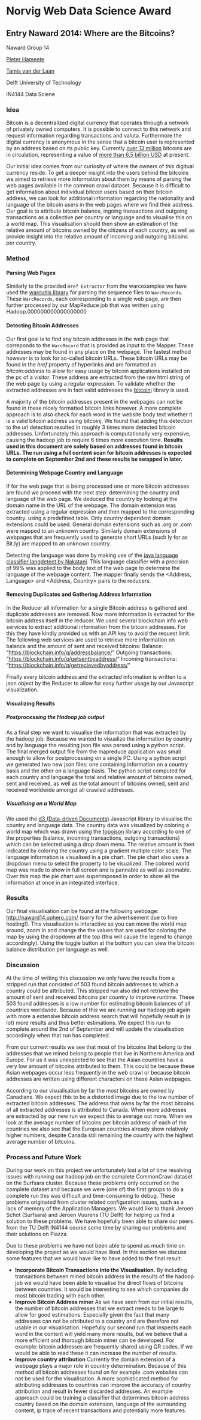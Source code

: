 # Norvig Web Data Science Award
## Entry Naward 2014: Where are the Bitcoins?

Naward Group 14

[Pieter Hameete](mailto:P.A.hameete@student.tudelft.nl)

[Tamis van der Laan](mailto:T.A.vanderLaan@student.tudelft.nl)

Delft University of Technology

IN4144 Data Sciene

### Idea

Bitcoin is a decentralized digital currency that operates through a network of privately owned computers. It is possible to connect to this network and request information regarding transactions and valuta. Furthermore the digital currency is anonymous in the sense that a bitcoin user is represented by an address based on its public key. Currently [over 13 million](https://blockchain.info/charts/total-bitcoins) bitcoins are in circulation, representing a value of [more than 6,5 billion USD](https://blockchain.info/charts/market-cap) at present. 

Our initial idea comes from our curiosity of where the owners of this digitual currency reside. To get a deeper insight into the users behind the bitcoins we aimed to retrieve more information about them by means of parsing the web pages available in the common crawl dataset. Because it is difficult to get information about individual bitcoin users based on their bitcoin address, we can look for additional information regarding the nationality and language of the bitcoin users in the web pages where we find their address. Our goal is to attribute bitcoin balance, ingoing transactions and outgoing transactions as a collective per country or language and to visualise this on a world map. This visualisation should then show an estimation of the relative amount of bitcoins owned by the citizens of each country, as well as provide insight into the relative amount of incoming and outgoing bitcoins per country.

### Method

#### Parsing Web Pages

Similarly to the provided `Href Extractor` from the warcexamples we have used the [warcutils library](https://github.com/norvigaward/warcutils) for parsing the sequence files to `WarcRecords`. These `WarcRecords`, each corresponding to a single web page, are then further processed by our MapReduce job that was written using Hadoop.000000000000000000

#### Detecting Bitcoin Addresses

Our first goal is to find any bitcoin addresses in the web page that correponds to the `WarcRecord` that is provided as input to the Mapper. These addresses may be found in any place on the webpage. The fastest method however is to look for so-called bitcoin URLs. These bitcoin URLs may be found in the _href_ property of hyperlinks and are formatted as _bitcoin:address_ to allow for easy usage by bitcoin applications installed on the pc of a visitor. These address are extracted from the raw html string of the web page by using a regular expression. To validate whether the extracted addresses are in fact valid addresses the [bitcoinj](http://code.google.com/p/bitcoinj/) library is used.

A majority of the bitcoin addresses present in the webpages can not be found in these nicely formatted bitcoin links however. A more complete  approach is to also check for each word in the website body text whether it is a valid bitcoin address using bitcoinj. We found that adding this detection to the url detection resulted in roughly 3 times more detected bitcoin addresses. Unfortunately this approach is computationally very expensive, causing the hadoop job to require 6 times more execution time. **Results used in this document are solely based on addresses found in bitcoin URLs. The run using a full content scan for bitcoin addresses is expected to complete on September 2nd and these results be swapped in later.**

#### Determining Webpage Country and Language

If for the web page that is being processed one or more bitcoin addresses are found we proceed with the next step: determining the country and language of the web page. We deduced the country by looking at the domain name in the URL of the webpage. The domain extension was extracted using a regular expression and then mapped to the corresponding country. using a predefined table. Only country dependent domain extensions could be used. General domain extensions such as .org or .com were mapped to an unknown country. Similarly domain extensions of webpages that are frequently used to generate short URLs (such ly for as Bit.ly) are mapped to an unknown country.

Detecting the language was done by making use of the [java language classifier langdetect by Nakatani](http://code.google.com/p/language-detection/). This language classifier with a precision of 99% was applied to the body text of the web page to determine the language of the webpage content. The mapper finally sends the <Address, Language> and <Address, Country> pairs to the reducers.

#### Removing Duplicates and Gathering Address Information

In the Reducer all information for a single Bitcoin address is gathered and duplicate addresses are removed. Now more information is extracted for the bitcoin address itself in the reducer. We used several blockchain.info web services to extract additional information from the bitcoin addresses. For this they have kindly provided us with an API key to avoid the request limit. The following web services are used to retrieve more information on balance and the amount of sent and received bitcoins:
Balance: “https://blockchain.info/q/addressbalance/<bitcoin address>” 
Outgoing transactions: “https://blockchain.info/q/getsentbyaddress/<bitcoin address>”
Incoming transactions: “https://blockchain.info/q/getrecievedbyaddress/<bitcoin address>”

Finally every bitcoin address and the extracted information is written to a json object by the Reducer to allow for easy further usage by our Javascript visualization. 

#### Visualizing Results

##### Postprocessing the Hadoop job output

As a final step we want to visualise the information that was extracted by the hadoop job. Because we wanted to visualize the information by country and by language the resulting json file was parsed using a python script. The final merged output file from the mapreduce application was small enough to allow for postprocessing on a single PC. Using a python script we generated two new json files: one containing information on a country basis and the other on a language basis. The python script computed for each country and language the total and relative amount of bitcoins owned, sent and received, as well as the total amount of bitcoins owned, sent and received worldwide amongst all crawled addresses.

##### Visualising on a World Map

We used the [d3 (Data-driven Documents)](http://d3js.org/) Javascript library to visualise the country and language data. The country data was visualized by coloring a world map which was drawn using the [topojson](https://github.com/mbostock/topojson) library according to one of the properties (balance, incoming transactions, outgoing transactions) which can be selected using a drop down menu. The relative amount is then indicated by coloring the country using a gradient multiple color scale. The language information is visualised in a pie chart. The pie chart also uses a dropdown menu to select the property to be visualized. The colored world map was made to show in full screen and is pannable as well as zoomable. Over this map the pie chart was superimposed in order to show all the information at once in an integrated interface.

### Results

Our final visualisation can be found at the following webpage: http://naward14.uphero.com/ (sorry for the advertisement due to free hosting!). This visualisation is interactive so you can move the world map around, zoom in and change the the values that are used for coloring the map by using the dropdown at the top (this will cause the legend to change accordingly). Using the toggle button at the bottom you can view the bitcoin balance distribution per language as well. 

### Discussion

At the time of writing this discussion we only have the results from a stripped run that consisted of 503 found bitcoin addresses to which a country could be attributed. This stripped run also did not retrieve the amount of sent and received bitcoins per country to improve runtime. These 503 found addresses is a low number for estimating bitcoin balances of all countries worldwide. Because of this we are running our hadoop job again with more a extensive bitcoin address search that will hopefully result in (a lot) more results and thus better estimations. We expect this run to complete around the 2nd of September and will update the visualisation accordingly when that run has completed.

From our current results we see that most of the bitcoins that belong to the addresses that we mined belong to people that live in Northern America and Europe. For us it was unexpected to see that the Asian countries have a very low amount of bitcoins attributed to them. This could be because these Asian webpages occur less frequently in the web crawl or because bitcoin addresses are written using different characters on these Asian webpages.

According to our visualisation by far the most bitcoins are owned by Canadians. We expect this to be a distorted image due to the low number of extracted bitcoin addresses. The address that owns by far the most bitcoins of all extracted addresses is attributed to Canada. When more addresses are extracted by our new run we expect this to average out more.
When we look at the average number of bitcoins per bitcoin address of each of the countries we also see that the European countries already show relatively higher numbers, despite Canada still remaining the country with the highest average number of bitcoins.

### Process and Future Work

During our work on this project we unfortunately lost a lot of time resolving issues with running our hadoop job on the complete CommonCrawl dataset on the Surfsara cluster. Because these problems only occurred on the complete dataset and because we were (one of) the first groups to do a complete run this was difficult and time-consuming to debug. These problems originated from cluster related configuration issues, such as a lack of memory of the Application Managers. We would like to thank Jeroen Schot (Surfsara) and Jeroen Vuurens (TU Delft) for helping us find a solution to these problems. We have hopefully been able to share our peers from the TU Delft IN4144 course some time by sharing our problems and their solutions on Piazza.

Due to these problems we have not been able to spend as much time on developing the project as we would have liked. In this section we discuss some features that we would have like to have added to the final result:

* **Incorporate Bitcoin Transactions into the Visualisation.** By including transactions between mined bitcoin address in the results of the hadoop job we would have been able to visualise the direct flows of bitcoins between countries. It would be interesting to see which companies do most bitcoin trading with each other.
* **Improve Bitcoin Address miner** As we have seen from our initial results, the number of bitcoin addresses that we extract needs to be large to allow for good estimations. Especially given the fact that many addresses can not be attributed to a country and are therefore not usable in our visualisation. Hopefully our second run that inspects each word in the content will yield many more results, but we believe that a more efficient and thorough bitcoin miner can be developed. For example: bitcoin addresses are frequently shared using QR codes. If we would be able to read these it can increase the number of results.
* **Improve country attribution** Currently the domain extension of a webpage plays a major role in country determination. Because of this method all bitcoin addresses found on for example .com websites can not be used for the visualisation. A more sophisticated method for attributing addresses to countries can improve the accuracy of country attribution and result in fewer discarded addresses. An example approach could be training a classifier that determines bitcoin address country based on the domain extension, language of the surrounding content, ip trace of recent transactions and potentially more features.
